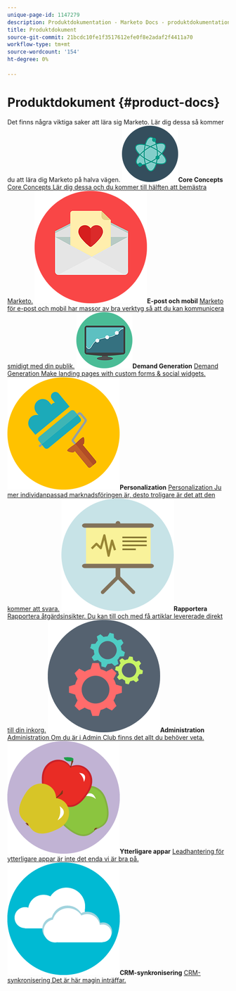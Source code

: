 ```yaml
---
unique-page-id: 1147279
description: Produktdokumentation - Marketo Docs - produktdokumentation
title: Produktdokument
source-git-commit: 21bcdc10fe1f3517612efe0f8e2adaf2f4411a70
workflow-type: tm+mt
source-wordcount: '154'
ht-degree: 0%

---
```



# Produktdokument {#product-docs}

Det finns några viktiga saker att lära sig Marketo. Lär dig dessa så kommer du att lära dig Marketo på halva vägen.
**![Core Concepts](assets/education-science-12.png)Core Concepts** [Core Concepts Lär dig dessa och du kommer till hälften att bemästra Marketo.](product-docs/core-marketo-concepts.md)     **![E-post och mobil](assets/valentine-day-10.png)E-post och mobil** [Marketo för e-post och mobil har massor av bra verktyg så att du kan kommunicera smidigt med din publik.](https://docs.marketo.com/pages/viewpage.action?pageId=557076)     **![Demand Generation ](assets/seo-04.png)Demand Generation** [Demand Generation Make landing pages with custom forms &amp; social widgets.](product-docs/demand-generation.md)     **![Personalization](assets/graphic-design-tools-19.png)Personalization** [Personalization Ju mer individanpassad marknadsföringen är, desto troligare är det att den kommer att svara.](product-docs/personalization.md)     **![Rapportera ](assets/office-21.png)Rapportera** [Rapportera åtgärdsinsikter. Du kan till och med få artiklar levererade direkt till din inkorg.](product-docs/reporting.md)     **![Administration](assets/technology-08.png)Administration** [Administration Om du är i Admin Club finns det allt du behöver veta.](https://docs.marketo.com/display/DOCS/Administration)     **![Ytterligare appar](assets/food-10.png)Ytterligare appar** [Leadhantering för ytterligare appar är inte det enda vi är bra på.](product-docs/additional-apps.md)     **![CRM-synkronisering ](assets/seo-33.png)CRM-synkronisering** [CRM-synkronisering Det är här magin inträffar.](product-docs/crm-sync.md)
